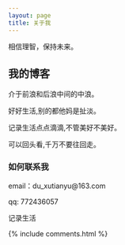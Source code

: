 ```yaml
---
layout: page
title: 关于我 
---
```

<p>

相信理智，保持未来。
<p>


<h2> 我的博客 </h2>  



<p> 
<p>
 介于前浪和后浪中间的中浪。
 <p>
 好好生活,别的都他妈是扯淡。
 <p>
 记录生活点点滴滴,不管美好不美好。
<p>
 可以回头看,千万不要往回走。
<p>
<h3> 如何联系我 </h3>  

<p> 
email：du_xutianyu@163.com   
<p> 
qq: 772436057     
<p> 
    记录生活
<p> 


{% include comments.html %}


